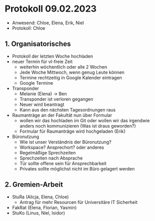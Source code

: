 ---
---

# Protokoll 09.02.2023

- Anwesend: Chloe, Elena, Erik, Niel
- Protokoll: Chloe

## 1. Organisatorisches

- Protokoll der letzten Woche hochladen
- neuer Termin für vl-freie Zeit
  - weiterhin wöchentlich oder alle 2 Wochen
  - Jede Woche Mittwoch, wenn genug Leute können
  - Termine rechtzeitig in Google Kalender eintragen
  - Google Termine
- Transponder
  - Melanie (Elena) -> Ben
  - Transponder ist verloren gegangen
  - Neuer wird beantragt
  - Kann aus den nächsten Tagesordnungen raus
- Raumanträge an der Fakultät nun über Formular
  - wollen wir das hochladen im Git oder wollen wir das irgendwie anders noch kommunizieren (Was ist draus geworden?)
  - Formular für Raumanträge wird hochgeladen (Erik)
- Büronutzung
  - Wie ist unser Verständnis der Büronutzung?
  - Workspace? Ansprechort? oder anderes
  - Regelmäßige Sprechzeiten
  - Sprechzeiten nach Absprache
  - Tür sollte offene sein für Ansprechbarkeit
  - Privates sollte möglichst nicht im Büro gelagert werden

## 2. Gremien-Arbeit

- StuRa (Alicja, Elena, Chloe)
  - Antrag für mehr Resourcen für Universitäre IT Sicherheit
- FakRat (Elena, Florian, Yasmin)
- StuKo (Linus, Niel, Isidor)
  - Mail wegen Modulwahl für Bachelor und Master
  - Wird das gleiche Verfahren wie von den Geisteswissenschaftlern
- PrüAu (Emira, Florian)

## 3. Lehre und Studium

- 2 Berufungskomissionen zu besetzen mit je 2 Studierenden
  - Advances Machine Learning
  - Computer Vision könnte Elena machen
  - Linus und Florian haben Interesse

## 4. E-Mails

- nachträgliche Evaluation von einem Modul (Niel)
  - Modulname muss erfragt werden
  - Möglichkeit um Kritik aufzunehmen
- Stopka Mail. Warten bis wir eine E-Mail direkt vom ihm bekommen

## 5. Veranstaltungen

- Veranstaltungsrat (VRR)
  - Plan für Sommersemester
  - Jede Woche im Sommersemester gibt es eine Veranstaltung
- next Spieleabend: voraussichtlich ????
- next Hackspace: noch offen
- Lasertag mit Mathe (Erik)
- Ideenliste:
  - FSR-Vernetzungs-Events
  - Gestaltung einer übersichtlichen Zusammenfassung fürs git (Yasmin)

## 6.FSR-Studi-Vernetzung

- FSR-Telegram-Account: für Studis niedrigschwelligen Nachrichtenaustausch
  - --> FSR-Handy (Erik) mit Prepaid SIM (Martin)
- Matrix-Telegram-Bridges (Isidor, Martin) (kann das weg?)
- vertagt bis März: Rundmail (Elena)

## 7. FSR-Intern

- Merch
  - Design geht klar und bald in Element (Erik)
- Büro-Reinigung:
  - Dampfreiniger für die Couch und den Boden besorgen

## 8. Sonstiges

- Seiten im Git ohne Editier-Zwang ansehen können (Florian, Isidor) (noch aktuell?)
